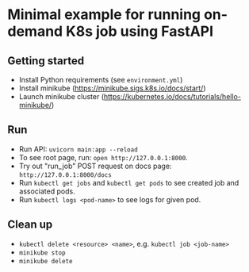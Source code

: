 # Minimal example for running on-demand K8s job using FastAPI

## Getting started

* Install Python requirements (see `environment.yml`)
* Install minikube (<https://minikube.sigs.k8s.io/docs/start/>)
* Launch minikube cluster (<https://kubernetes.io/docs/tutorials/hello-minikube/>)

## Run

* Run API: `uvicorn main:app --reload`
* To see root page, run: `open http://127.0.0.1:8000`.
* Try out "run_job" POST request on docs page: `http://127.0.0.1:8000/docs`
* Run `kubectl get jobs` and `kubectl get pods` to see created job and associated pods.
* Run `kubectl logs <pod-name>` to see logs for given pod.

## Clean up

* `kubectl delete <resource> <name>`, e.g. `kubectl job <job-name>`
* `minikube stop`
* `minikube delete`
